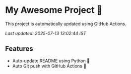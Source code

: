 # My Awesome Project 🚀

This project is automatically updated using GitHub Actions.

_Last updated: 2025-07-13 13:02:44 IST_

## Features
- Auto-update README using Python 🐍
- Auto Git push with GitHub Actions 🤖
